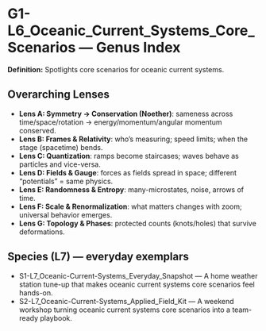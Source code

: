 # G1-L6_Oceanic_Current_Systems_Core_Scenarios — Genus Index
**Definition:** Spotlights core scenarios for oceanic current systems.

## Overarching Lenses

- **Lens A: Symmetry -> Conservation (Noether)**: sameness across time/space/rotation → energy/momentum/angular momentum conserved.
- **Lens B: Frames & Relativity**: who’s measuring; speed limits; when the stage (spacetime) bends.
- **Lens C: Quantization**: ramps become staircases; waves behave as particles and vice-versa.
- **Lens D: Fields & Gauge**: forces as fields spread in space; different “potentials” = same physics.
- **Lens E: Randomness & Entropy**: many-microstates, noise, arrows of time.
- **Lens F: Scale & Renormalization**: what matters changes with zoom; universal behavior emerges.
- **Lens G: Topology & Phases**: protected counts (knots/holes) that survive deformations.

## Species (L7) — everyday exemplars
- S1-L7_Oceanic-Current-Systems_Everyday_Snapshot — A home weather station tune-up that makes oceanic current systems core scenarios feel hands-on.
- S2-L7_Oceanic-Current-Systems_Applied_Field_Kit — A weekend workshop turning oceanic current systems core scenarios into a team-ready playbook.

